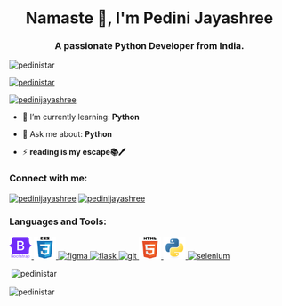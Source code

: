 <h1 align="center">Namaste 🙏, I'm Pedini Jayashree</h1>
<h3 align="center">A passionate Python Developer from India.</h3>

<p align="left"> <img src="https://komarev.com/ghpvc/?username=pedinistar&label=Profile%20views&color=0e75b6&style=flat" alt="pedinistar" /> </p>

<p align="left"> <a href="https://github.com/ryo-ma/github-profile-trophy"><img src="https://github-profile-trophy.vercel.app/?username=pedinistar" alt="pedinistar" /></a> </p>

<p align="left"> <a href="https://twitter.com/pedinijayashree" target="blank"><img src="https://img.shields.io/twitter/follow/pedinijayashree?logo=twitter&style=for-the-badge" alt="pedinijayashree" /></a> </p>

- 🌱 I’m currently learning: **Python**

- 💬 Ask me about: **Python**

- ⚡ **reading is my escape📚🖊️**


<h3 align="left">Connect with me:</h3>
<p align="left">
<a href="https://twitter.com/pedinijayashree" target="blank"><img align="center" src="https://raw.githubusercontent.com/rahuldkjain/github-profile-readme-generator/master/src/images/icons/Social/twitter.svg" alt="pedinijayashree" height="30" width="40" /></a>
<a href="https://linkedin.com/in/pedinijayashree" target="blank"><img align="center" src="https://raw.githubusercontent.com/rahuldkjain/github-profile-readme-generator/master/src/images/icons/Social/linked-in-alt.svg" alt="pedinijayashree" height="30" width="40" /></a>
</p>

<h3 align="left">Languages and Tools:</h3>
<p align="left"> <a href="https://getbootstrap.com" target="_blank" rel="noreferrer"> <img src="https://raw.githubusercontent.com/devicons/devicon/master/icons/bootstrap/bootstrap-plain-wordmark.svg" alt="bootstrap" width="40" height="40"/> </a> <a href="https://www.w3schools.com/css/" target="_blank" rel="noreferrer"> <img src="https://raw.githubusercontent.com/devicons/devicon/master/icons/css3/css3-original-wordmark.svg" alt="css3" width="40" height="40"/> </a> <a href="https://www.figma.com/" target="_blank" rel="noreferrer"> <img src="https://www.vectorlogo.zone/logos/figma/figma-icon.svg" alt="figma" width="40" height="40"/> </a> <a href="https://flask.palletsprojects.com/" target="_blank" rel="noreferrer"> <img src="https://www.vectorlogo.zone/logos/pocoo_flask/pocoo_flask-icon.svg" alt="flask" width="40" height="40"/> </a> <a href="https://git-scm.com/" target="_blank" rel="noreferrer"> <img src="https://www.vectorlogo.zone/logos/git-scm/git-scm-icon.svg" alt="git" width="40" height="40"/> </a> <a href="https://www.w3.org/html/" target="_blank" rel="noreferrer"> <img src="https://raw.githubusercontent.com/devicons/devicon/master/icons/html5/html5-original-wordmark.svg" alt="html5" width="40" height="40"/> </a> <a href="https://www.python.org" target="_blank" rel="noreferrer"> <img src="https://raw.githubusercontent.com/devicons/devicon/master/icons/python/python-original.svg" alt="python" width="40" height="40"/> </a> <a href="https://www.selenium.dev" target="_blank" rel="noreferrer"> <img src="https://raw.githubusercontent.com/detain/svg-logos/780f25886640cef088af994181646db2f6b1a3f8/svg/selenium-logo.svg" alt="selenium" width="40" height="40"/> </a> </p>

<p>&nbsp;<img align="center" src="https://github-readme-stats.vercel.app/api?username=pedinistar&show_icons=true&locale=en" alt="pedinistar" /></p>

<p><img align="center" src="https://github-readme-streak-stats.herokuapp.com/?user=pedinistar&" alt="pedinistar" /></p>
